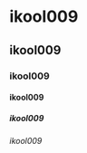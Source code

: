 # ikool009 #
## ikool009 ##
### ikool009 ###
#### ikool009 ####
##### ikool009 #####
###### ikool009 ######
